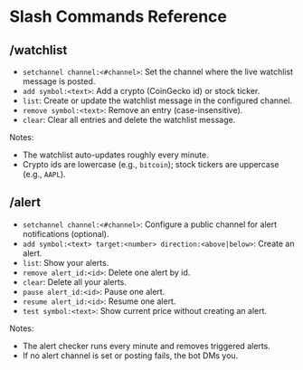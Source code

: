 # Slash Commands Reference

## /watchlist
- `setchannel channel:<#channel>`: Set the channel where the live watchlist message is posted.
- `add symbol:<text>`: Add a crypto (CoinGecko id) or stock ticker.
- `list`: Create or update the watchlist message in the configured channel.
- `remove symbol:<text>`: Remove an entry (case-insensitive).
- `clear`: Clear all entries and delete the watchlist message.

Notes:
- The watchlist auto-updates roughly every minute.
- Crypto ids are lowercase (e.g., `bitcoin`); stock tickers are uppercase (e.g., `AAPL`).

## /alert
- `setchannel channel:<#channel>`: Configure a public channel for alert notifications (optional).
- `add symbol:<text> target:<number> direction:<above|below>`: Create an alert.
- `list`: Show your alerts.
- `remove alert_id:<id>`: Delete one alert by id.
- `clear`: Delete all your alerts.
- `pause alert_id:<id>`: Pause one alert.
- `resume alert_id:<id>`: Resume one alert.
- `test symbol:<text>`: Show current price without creating an alert.

Notes:
- The alert checker runs every minute and removes triggered alerts.
- If no alert channel is set or posting fails, the bot DMs you.
